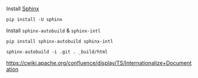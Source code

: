 Install [Sphinx](http://www.sphinx-doc.org/en/master/usage/installation.html)

```
pip install -U sphinx
```

Install `sphinx-autobuild` & `sphinx-intl`

```
pip install sphinx-autobuild sphinx-intl
```

```
sphinx-autobuild -i .git . _build/html
```

https://cwiki.apache.org/confluence/display/TS/Internationalize+Documentation

